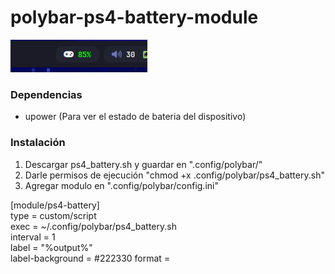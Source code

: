 # polybar-ps4-battery-module
![Polybar-Ps4](example.png)
### Dependencias
+ upower (Para ver el estado de bateria del dispositivo)
### Instalación
1. Descargar ps4_battery.sh y guardar en ".config/polybar/"
2. Darle permisos de ejecución "chmod +x .config/polybar/ps4_battery.sh"
3. Agregar modulo en ".config/polybar/config.ini"

[module/ps4-battery]  
type = custom/script  
exec = ~/.config/polybar/ps4_battery.sh  
interval = 1  
label = "%output%"  
label-background = #222330 
format = <label>
